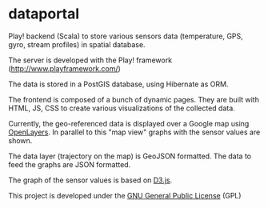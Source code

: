 dataportal
==========

Play! backend (Scala) to store various sensors data (temperature, GPS, gyro, stream profiles) in spatial database.

The server is developed with the Play! framework (http://www.playframework.com/)

The data is stored in a PostGIS database, using Hibernate as ORM.

The frontend is composed of a bunch of dynamic pages.
They are built with HTML, JS, CSS to create various visualizations of the collected data.

Currently, the geo-referenced data is displayed over a Google map using <a href="http://openlayers.org/">OpenLayers</a>.
In parallel to this "map view" graphs with the sensor values are shown.

The data layer (trajectory on the map) is GeoJSON formatted. The data to feed the graphs are JSON formatted.

The graph of the sensor values is based on <a href="http://d3js.org/">D3.js</a>.

This project is developed under the <a href="http://en.wikipedia.org/wiki/GNU_General_Public_License">GNU General Public License</a> (GPL)
